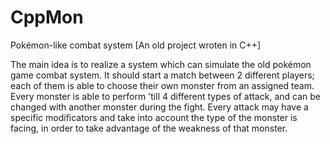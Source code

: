 # CppMon
Pokémon-like combat system [An old project wroten in C++]

The main idea is to realize a system which can simulate the old pokémon game combat system.
It should start a match between 2 different players; each of them is able to choose their own monster from an assigned team.
Every monster is able to perform 'till 4 different types of attack, and can be changed with another monster during the fight.
Every attack may have a specific modificators and take into account the type of the monster is facing, in order to take advantage of the weakness of that monster.
